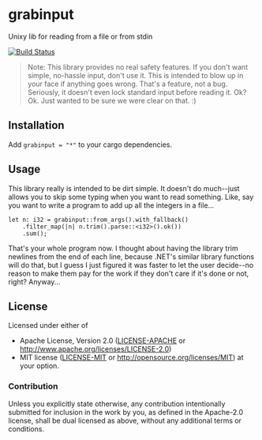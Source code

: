 # grabinput
Unixy lib for reading from a file or from stdin

[![Build Status](https://travis-ci.org/archer884/grabinput.svg?branch=master)](https://travis-ci.org/archer884/grabinput)

> Note: This library provides no real safety features. If you don't want simple, no-hassle input, don't use it. This is intended to blow up in your face if anything goes wrong. That's a feature, not a bug. Seriously, it doesn't even lock standard input before reading it. Ok? Ok. Just wanted to be sure we were clear on that. :)

## Installation
Add `grabinput = "*"` to your cargo dependencies.

## Usage
This library really is intended to be dirt simple. It doesn't do much--just allows you to skip some typing when you want to read something. Like, say you want to write a program to add up all the integers in a file...

    let n: i32 = grabinput::from_args().with_fallback()
        .filter_map(|n| n.trim().parse::<i32>().ok())
        .sum();

That's your whole program now. I thought about having the library trim newlines from the end of each line, because .NET's similar library functions will do that, but I guess I just figured it was faster to let the user decide--no reason to make them pay for the work if they don't care if it's done or not, right? Anyway...

## License
Licensed under either of
 * Apache License, Version 2.0 ([LICENSE-APACHE](LICENSE-APACHE) or http://www.apache.org/licenses/LICENSE-2.0)
 * MIT license ([LICENSE-MIT](LICENSE-MIT) or http://opensource.org/licenses/MIT)
at your option.

### Contribution
Unless you explicitly state otherwise, any contribution intentionally submitted
for inclusion in the work by you, as defined in the Apache-2.0 license, shall be dual licensed as above, without any
additional terms or conditions.

